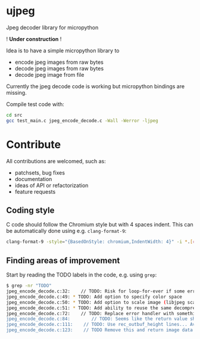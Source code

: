 # ujpeg
Jpeg decoder library for micropython

! __Under construction__ !

Idea is to have a simple micropython library to
- encode jpeg images from raw bytes
- decode jpeg images from raw bytes
- decode jpeg image from file

Currently the jpeg decode code is working but micropython bindings are missing.

Compile test code with:
```bash
cd src
gcc test_main.c jpeg_encode_decode.c -Wall -Werror -ljpeg
```

# Contribute
All contributions are welcomed, such as:
- patchsets, bug fixes
- documentation
- ideas of API or refactorization
- feature requests

## Coding style
C code should follow the Chromium style but with 4 spaces indent. This can be automatically done using e.g. `clang-format-9`:
```bash
clang-format-9 -style="{BasedOnStyle: chromium,IndentWidth: 4}" -i *.[ch]
```

## Finding areas of improvement
Start by reading the TODO labels in the code, e.g. using `grep`:
```bash
$ grep -nr "TODO"
jpeg_encode_decode.c:32:    // TODO: Risk for loop-for-ever if some error...
jpeg_encode_decode.c:49: * TODO: Add option to specify color space
jpeg_encode_decode.c:50: * TODO: Add option to scale image (libjpeg scale_num, scale_denom)
jpeg_encode_decode.c:51: * TODO: Add ability to reuse the same decompress object for e.g. video
jpeg_encode_decode.c:72:    // TODO: Replace error handler with something that won't exit..
jpeg_encode_decode.c:84:        // TODO: Seems like the return value should not be needed to check
jpeg_encode_decode.c:111:    // TODO: Use rec_outbuf_height lines... Avoid using too many at end
jpeg_encode_decode.c:123:    // TODO Remove this and return image data instead...
```
